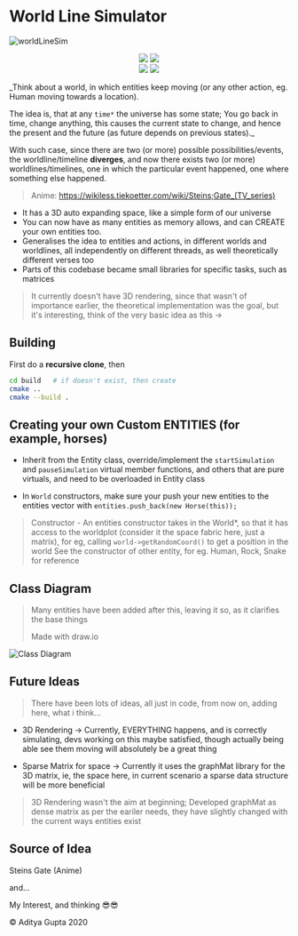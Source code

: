 # World Line Simulator

![worldLineSim](https://socialify.git.ci/adi-g15/worldLineSim/image?description=1&descriptionEditable=A%20virtual%20multiverse%2C%20based%20on%20the%20WorldLine%20theory%20from%20Anime%3A%20%22Steins%3B%20Gate%22&font=Inter&forks=1&language=1&name=1&owner=1&pattern=Plus&stargazers=1&theme=Dark)

<div align="center">
  <img src="https://api.codacy.com/project/badge/Grade/652ba837de78439f90a144db9b6cf4ac"/>
  <!--(https://app.codacy.com/gh/adi-g15/worldLineSim?utm_source=github.com&utm_medium=referral&utm_content=adi-g15/worldLineSim&utm_campaign=Badge_Grade)-->
  <!-- <img src="https://www.deepcode.ai/api/gh/badge?key=eyJhbGciOiJIUzI1NiIsInR5cCI6IkpXVCJ9.eyJwbGF0Zm9ybTEiOiJnaCIsIm93bmVyMSI6ImFkaS1nMTUiLCJyZXBvMSI6IndvcmxkTGluZVNpbSIsImluY2x1ZGVMaW50IjpmYWxzZSwiYXV0aG9ySWQiOjIyMzM5LCJpYXQiOjE2MTM5OTgxMTN9.PrWhRLumHS9kjRO8KXnY3Yd-1bJJZ_-c07kptEyCQPs"/> --> 
  <!--)](https://www.deepcode.ai/app/gh/adi-g15/worldLineSim/_/dashboard?utm_content=gh%2Fadi-g15%2FworldLineSim)-->
  <img src="https://www.codefactor.io/repository/github/adi-g15/worldlinesim/badge"/><!--)](https://www.codefactor.io/repository/github/adi-g15/worldlinesim)-->
  <br/>
  <img src="https://github.com/adi-g15/worldLineSim/actions/workflows/cmake_ubuntu.yml/badge.svg"/><!--)](https://github.com/adi-g15/worldLineSim/actions/workflows/cmake_ubuntu.yml)-->
  <img src="https://github.com/adi-g15/worldLineSim/actions/workflows/cmake_win.yml/badge.svg"/><!--)](https://github.com/adi-g15/worldLineSim/actions/workflows/cmake_win.yml)-->
</div>

_Think about a world, in which entities keep moving (or any other action, eg. Human moving towards a location).

The idea is, that at any `time*` the universe has some state; You go back in time, change anything, this causes the current state to change, and hence the present and the future (as future depends on previous states)._

With such case, since there are two (or more) possible possibilities/events, the worldline/timeline **diverges**, and now there exists two (or more) worldlines/timelines, one in which the particular event happened, one where something else happened.

> Anime: https://wikiless.tiekoetter.com/wiki/Steins;Gate_(TV_series)

* It has a 3D auto expanding space, like a simple form of our universe
* You can now have as many entities as memory allows, and can CREATE your own entities too.
* Generalises the idea to entities and actions, in different worlds and worldlines, all independently on different threads, as well theoretically different verses too
* Parts of this codebase became small libraries for specific tasks, such as matrices

> It currently doesn't have 3D rendering, since that wasn't of importance earlier, the theoretical implementation was the goal, but it's interesting,
think of the very basic idea as this ->

## Building

First do a **recursive clone**, then

```sh
cd build   # if doesn't exist, then create
cmake ..
cmake --build .
```

## Creating your own Custom ENTITIES (for example, horses)

* Inherit from the Entity class, override/implement the `startSimulation` and `pauseSimulation` virtual member functions, and others that are pure virtuals, and need to be overloaded in Entity class

* In `World` constructors, make sure your push your new entities to the entities vector with `entities.push_back(new Horse(this));`

> Constructor - An entities constructor takes in the World*, so that it has access to the worldplot (consider it the space fabric here, just a matrix), for eg, calling `world->getRandomCoord()` to get a position in the world
> See the constructor of other entity, for eg. Human, Rock, Snake for reference

## Class Diagram

> Many entities have been added after this, leaving it so, as it clarifies the base things
>
> Made with draw.io

![Class Diagram](class_diagram.png "WorldLine Sim")

## Future Ideas

> There have been lots of ideas, all just in code, from now on, adding here, what i think...

* 3D Rendering ->
  Currently, EVERYTHING happens, and is correctly simulating, devs working on this maybe satisfied, though actually being able see them moving will absolutely be a great thing

* Sparse Matrix for space ->
  Currently it uses the graphMat library for the 3D matrix, ie, the space here, in current scenario a sparse data structure will be more beneficial

> 3D Rendering wasn't the aim at beginning; Developed graphMat as dense matrix as per the eariler needs, they have slightly changed with the current ways entities exist

## Source of Idea

  Steins Gate (Anime)

  and...

  My Interest, and thinking 😎😎


:copyright: Aditya Gupta 2020
